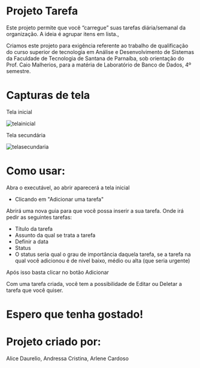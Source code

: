 # Projeto Tarefa

Este projeto permite que você “carregue” suas tarefas diária/semanal da organização. A ideia é agrupar itens em lista.,

Criamos este projeto para exigência referente ao trabalho de qualificação do curso superior de tecnologia em Análise  e Desenvolvimento de Sistemas da Faculdade de Tecnologia de Santana de Parnaíba, sob orientação do Prof. Caio Malherios, para a matéria de Laboratório de Banco de Dados, 4º semestre.

# Capturas de tela

Tela inicial

![telainicial](https://user-images.githubusercontent.com/86382764/162495158-5837c8a5-c325-45fe-a92a-8ca9ed4d51e5.PNG)

Tela secundária

![telasecundaria](https://user-images.githubusercontent.com/86382764/162495176-880294d8-6fc5-424c-aa2c-4f198ea34f6f.PNG)



# Como usar:

Abra o executável, ao abrir aparecerá a tela inicial
 - Clicando em "Adicionar uma tarefa"

Abrirá uma nova guia para que você possa inserir a sua tarefa. Onde irá pedir as seguintes tarefas:

- Título da tarefa
- Assunto da qual se trata a tarefa
- Definir a data 
- Status  
-  O status seria qual o grau de importância daquela tarefa, se a tarefa na qual você adicionou é de nivel baixo, médio ou alta (que seria urgente)

Após isso basta clicar no botão Adicionar

Com uma tarefa criada, você tem a possibilidade de Editar ou Deletar a tarefa que você quiser.

# Espero que tenha gostado!

# Projeto criado por:

Alice Daurelio,
Andressa Cristina,
Arlene Cardoso

